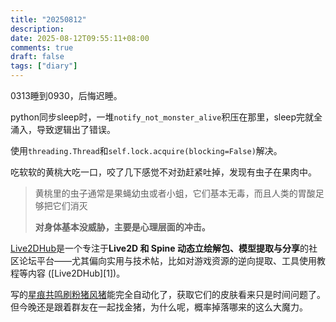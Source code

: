 ```yaml
---
title: "20250812"
description: 
date: 2025-08-12T09:55:11+08:00
comments: true
draft: false
tags: ["diary"]
---
```

0313睡到0930，后悔迟睡。

python同步sleep时，一堆`notify_not_monster_alive`积压在那里，sleep完就全涌入，导致逻辑出了错误。

使用`threading.Thread`和`self.lock.acquire(blocking=False)`解决。

吃软软的黄桃大吃一口，咬了几下感觉不对劲赶紧吐掉，发现有虫子在果肉中。

> 黄桃里的虫子通常是果蝇幼虫或者小蛆，它们基本无毒，而且人类的胃酸足够把它们消灭
> 
> **对身体基本没威胁，主要是心理层面的冲击。**

[Live2DHub](https://live2dhub.com/)是一个专注于**Live2D 和 Spine 动态立绘解包、模型提取与分享**的社区论坛平台——尤其偏向实用与技术帖，比如对游戏资源的逆向提取、工具使用教程等内容 ([Live2DHub][1])。

写的[星痕共鸣刷粉猪风猪](https://github.com/xxfttkx/StarResonanceAutoHunt)能完全自动化了，获取它们的皮肤看来只是时间问题了。但今晚还是跟着群友在一起找金猪，为什么呢，概率掉落哪来的这么大魔力。

